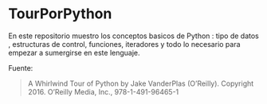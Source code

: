 # TourPorPython
En este repositorio muestro los conceptos basicos de Python : tipo de datos , estructuras de control, funciones, iteradores y todo lo necesario para empezar a sumergirse en este lenguaje.

Fuente:
> A Whirlwind Tour of Python by Jake VanderPlas (O’Reilly). Copyright 2016.
> O’Reilly Media, Inc., 978-1-491-96465-1
